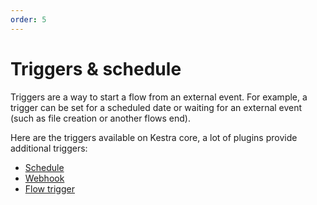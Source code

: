 ```yaml
---
order: 5
---
```

# Triggers & schedule

Triggers are a way to start a flow from an external event. For example, a trigger can be set for a scheduled date or waiting for an external event (such as file creation or another flows end).

Here are the triggers available on Kestra core, a lot of plugins provide additional triggers:

* [Schedule](./schedule.md)
* [Webhook](./webhook.md)
* [Flow trigger](./flow.md)
